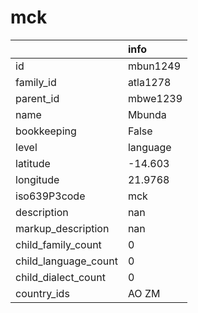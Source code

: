 # mck
|                      | info     |
|:---------------------|:---------|
| id                   | mbun1249 |
| family_id            | atla1278 |
| parent_id            | mbwe1239 |
| name                 | Mbunda   |
| bookkeeping          | False    |
| level                | language |
| latitude             | -14.603  |
| longitude            | 21.9768  |
| iso639P3code         | mck      |
| description          | nan      |
| markup_description   | nan      |
| child_family_count   | 0        |
| child_language_count | 0        |
| child_dialect_count  | 0        |
| country_ids          | AO ZM    |